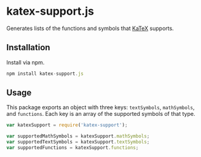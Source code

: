 # katex-support.js

Generates lists of the functions and symbols that [KaTeX](https://github.com/Khan/KaTeX) supports.

## Installation

Install via npm.

```js
npm install katex-support.js
```

## Usage

This package exports an object with three keys: `textSymbols`, `mathSymbols`, and `functions`. Each key is an array
of the supported symbols of that type.

```js
var katexSupport = require('katex-support');

var supportedMathSymbols = katexSupport.mathSymbols;
var supportedTextSymbols = katexSupport.textSymbols;
var supportedFunctions = katexSupport.functions;
```
